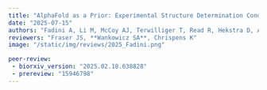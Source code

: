 ```yaml
---
title: "AlphaFold as a Prior: Experimental Structure Determination Conditioned on a Pretrained Neural Network"
date: "2025-07-15"
authors: "Fadini A, Li M, McCoy AJ, Terwilliger T, Read R, Hekstra D, Al Quaraishi M"
reviewers: "Fraser JS, **Wankowicz SA**, Chrispens K"
image: "/static/img/reviews/2025_Fadini.png"

peer-review:
 - biorxiv_version: "2025.02.18.638828"
 - prereview: "15946798"
---
```

